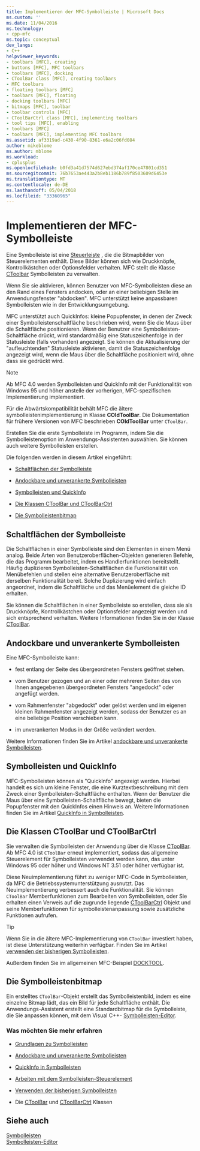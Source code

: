 ```yaml
---
title: Implementieren der MFC-Symbolleiste | Microsoft Docs
ms.custom: ''
ms.date: 11/04/2016
ms.technology:
- cpp-mfc
ms.topic: conceptual
dev_langs:
- C++
helpviewer_keywords:
- toolbars [MFC], creating
- buttons [MFC], MFC toolbars
- toolbars [MFC], docking
- CToolBar class [MFC], creating toolbars
- MFC toolbars
- floating toolbars [MFC]
- toolbars [MFC], floating
- docking toolbars [MFC]
- bitmaps [MFC], toolbar
- toolbar controls [MFC]
- CToolBarCtrl class [MFC], implementing toolbars
- tool tips [MFC], enabling
- toolbars [MFC]
- toolbars [MFC], implementing MFC toolbars
ms.assetid: af3319ad-c430-4f90-8361-e6a2c06fd084
author: mikeblome
ms.author: mblome
ms.workload:
- cplusplus
ms.openlocfilehash: b0fd3a41d7574d627ebd374af170ce47801cd351
ms.sourcegitcommit: 76b7653ae443a2b8eb1186b789f8503609d6453e
ms.translationtype: MT
ms.contentlocale: de-DE
ms.lasthandoff: 05/04/2018
ms.locfileid: "33360965"
---
```

# <a name="mfc-toolbar-implementation"></a>Implementieren der MFC-Symbolleiste
Eine Symbolleiste ist eine [Steuerleiste](../mfc/control-bars.md) , die die Bitmapbilder von Steuerelementen enthält. Diese Bilder können sich wie Druckknöpfe, Kontrollkästchen oder Optionsfelder verhalten. MFC stellt die Klasse [CToolbar](../mfc/reference/ctoolbar-class.md) Symbolleisten zu verwalten.  
  
 Wenn Sie sie aktivieren, können Benutzer von MFC-Symbolleisten diese an den Rand eines Fensters andocken, oder an einer beliebigen Stelle im Anwendungsfenster "abdocken". MFC unterstützt keine anpassbaren Symbolleisten wie in der Entwicklungsumgebung.  
  
 MFC unterstützt auch QuickInfos: kleine Popupfenster, in denen der Zweck einer Symbolleistenschaltfläche beschrieben wird, wenn Sie die Maus über die Schaltfläche positionieren. Wenn der Benutzer eine Symbolleisten-Schaltfläche drückt, wird standardmäßig eine Statuszeichenfolge in der Statusleiste (falls vorhanden) angezeigt. Sie können die Aktualisierung der "aufleuchtenden" Statusleiste aktivieren, damit die Statuszeichenfolge angezeigt wird, wenn die Maus über die Schaltfläche positioniert wird, ohne dass sie gedrückt wird.  
  
> [!NOTE]
>  Ab MFC 4.0 werden Symbolleisten und QuickInfo mit der Funktionalität von Windows 95 und höher anstelle der vorherigen, MFC-spezifischen Implementierung implementiert.  
  
 Für die Abwärtskompatibilität behält MFC die ältere symbolleistenimplementierung in Klasse **COldToolBar**. Die Dokumentation für frühere Versionen von MFC beschrieben **COldToolBar** unter `CToolBar`.  
  
 Erstellen Sie die erste Symbolleiste im Programm, indem Sie die Symbolleistenoption im Anwendungs-Assistenten auswählen. Sie können auch weitere Symbolleisten erstellen.  
  
 Die folgenden werden in diesem Artikel eingeführt:  
  
-   [Schaltflächen der Symbolleiste](#_core_toolbar_buttons)  
  
-   [Andockbare und unverankerte Symbolleisten](#_core_docking_and_floating_toolbars)  
  
-   [Symbolleisten und QuickInfo](#_core_toolbars_and_tool_tips)  
  
-   [Die Klassen CToolBar und CToolBarCtrl](#_core_the_ctoolbar_and_ctoolbarctrl_classes)  
  
-   [Die Symbolleistenbitmap](#_core_the_toolbar_bitmap)  
  
##  <a name="_core_toolbar_buttons"></a> Schaltflächen der Symbolleiste  
 Die Schaltflächen in einer Symbolleiste sind den Elementen in einem Menü analog. Beide Arten von Benutzeroberflächen-Objekten generieren Befehle, die das Programm bearbeitet, indem es Handlerfunktionen bereitstellt. Häufig duplizieren Symbolleisten-Schaltflächen die Funktionalität von Menübefehlen und stellen eine alternative Benutzeroberfläche mit derselben Funktionalität bereit. Solche Duplizierung wird einfach angeordnet, indem die Schaltfläche und das Menüelement die gleiche ID erhalten.  
  
 Sie können die Schaltflächen in einer Symbolleiste so erstellen, dass sie als Druckknöpfe, Kontrollkästchen oder Optionsfelder angezeigt werden und sich entsprechend verhalten. Weitere Informationen finden Sie in der Klasse [CToolBar](../mfc/reference/ctoolbar-class.md).  
  
##  <a name="_core_docking_and_floating_toolbars"></a> Andockbare und unverankerte Symbolleisten  
 Eine MFC-Symbolleiste kann:  
  
-   fest entlang der Seite des übergeordneten Fensters geöffnet stehen.  
  
-   vom Benutzer gezogen und an einer oder mehreren Seiten des von Ihnen angegebenen übergeordneten Fensters "angedockt" oder angefügt werden.  
  
-   vom Rahmenfenster "abgedockt" oder gelöst werden und im eigenen kleinen Rahmenfenster angezeigt werden, sodass der Benutzer es an eine beliebige Position verschieben kann.  
  
-   im unverankerten Modus in der Größe verändert werden.  
  
 Weitere Informationen finden Sie im Artikel [andockbare und unverankerte Symbolleisten](../mfc/docking-and-floating-toolbars.md).  
  
##  <a name="_core_toolbars_and_tool_tips"></a> Symbolleisten und QuickInfo  
 MFC-Symbolleisten können als "QuickInfo" angezeigt werden. Hierbei handelt es sich um kleine Fenster, die eine Kurztextbeschreibung mit dem Zweck einer Symbolleisten-Schaltfläche enthalten. Wenn der Benutzer die Maus über eine Symbolleisten-Schaltfläche bewegt, bieten die Popupfenster mit den QuickInfos einen Hinweis an. Weitere Informationen finden Sie im Artikel [QuickInfo in Symbolleisten](../mfc/toolbar-tool-tips.md).  
  
##  <a name="_core_the_ctoolbar_and_ctoolbarctrl_classes"></a> Die Klassen CToolBar und CToolBarCtrl  
 Sie verwalten die Symbolleisten der Anwendung über die Klasse [CToolBar](../mfc/reference/ctoolbar-class.md). Ab MFC 4.0 ist `CToolBar` erneut implementiert, sodass das allgemeine Steuerelement für Symbolleisten verwendet werden kann, das unter Windows 95 oder höher und Windows NT 3.51 oder höher verfügbar ist.  
  
 Diese Neuimplementierung führt zu weniger MFC-Code in Symbolleisten, da MFC die Betriebssystemunterstützung ausnutzt. Das Neuimplementierung verbessert auch die Funktionalität. Sie können `CToolBar` Memberfunktionen zum Bearbeiten von Symbolleisten, oder Sie erhalten einen Verweis auf die zugrunde liegende [CToolBarCtrl](../mfc/reference/ctoolbarctrl-class.md) Objekt und seine Memberfunktionen für symbolleistenanpassung sowie zusätzliche Funktionen aufrufen.  
  
> [!TIP]
>  Wenn Sie in die ältere MFC-Implementierung von `CToolBar` investiert haben, ist diese Unterstützung weiterhin verfügbar. Finden Sie im Artikel [verwenden der bisherigen Symbolleisten](../mfc/using-your-old-toolbars.md).  
  
 Außerdem finden Sie im allgemeinen MFC-Beispiel [DOCKTOOL](../visual-cpp-samples.md).  
  
##  <a name="_core_the_toolbar_bitmap"></a> Die Symbolleistenbitmap  
 Ein erstelltes `CToolBar`-Objekt erstellt das Symbolleistenbild, indem es eine einzelne Bitmap lädt, das ein Bild für jede Schaltfläche enthält. Die Anwendungs-Assistent erstellt eine Standardbitmap für die Symbolleiste, die Sie anpassen können, mit dem Visual C++- [Symbolleisten-Editor](../windows/toolbar-editor.md).  
  
### <a name="what-do-you-want-to-know-more-about"></a>Was möchten Sie mehr erfahren  
  
-   [Grundlagen zu Symbolleisten](../mfc/toolbar-fundamentals.md)  
  
-   [Andockbare und unverankerte Symbolleisten](../mfc/docking-and-floating-toolbars.md)  
  
-   [QuickInfo in Symbolleisten](../mfc/toolbar-tool-tips.md)  
  
-   [Arbeiten mit dem Symbolleisten-Steuerelement](../mfc/working-with-the-toolbar-control.md)  
  
-   [Verwenden der bisherigen Symbolleisten](../mfc/using-your-old-toolbars.md)  
  
-   Die [CToolBar](../mfc/reference/ctoolbar-class.md) und [CToolBarCtrl](../mfc/reference/ctoolbarctrl-class.md) Klassen  
  
## <a name="see-also"></a>Siehe auch  
 [Symbolleisten](../mfc/toolbars.md)   
 [Symbolleisten-Editor](../windows/toolbar-editor.md)

